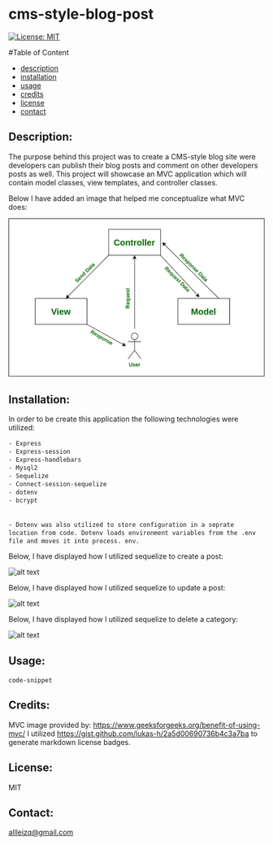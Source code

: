 # cms-style-blog-post
[![License: MIT](https://img.shields.io/badge/License-MIT-yellow.svg)](https://opensource.org/licenses/MIT)

  #Table of Content
  - [description](#Description)
  - [installation](#Installation)
  - [usage](#Usage)
  - [credits](#Credits)
  - [license](#License)
  - [contact](#Contact)

  ## Description:
  The purpose behind this project was to create a CMS-style blog site were developers can publish their blog posts and comment on other developers posts as well. This project will showcase an MVC application which will contain model classes, view templates, and controller classes.

  Below I have added an image that helped me conceptualize what MVC does:

   ![alt text](./img/mvc%20model.png)

  ## Installation:
  In order to be create this application the following technologies were utilized:
   
    - Express
    - Express-session
    - Express-handlebars
    - Mysql2
    - Sequelize
    - Connect-session-sequelize
    - dotenv
    - bcrypt


    - Dotenv was also utilized to store configuration in a seprate location from code. Dotenv loads environment variables from the .env file and moves it into process. env.


  Below, I have displayed how I utilized sequelize to create a post:

   ![alt text](./assets/get%20route.png)

  Below, I have displayed how I utilized sequelize to update a post:

   ![alt text](./assets/put%20method.png)


  Below, I have displayed how I utilized sequelize to delete a category:

  ![alt text](./assets/delete%20route.png)


  ## Usage:



  
  
 
  ```
code-snippet

  ```

  ## Credits:
  MVC image provided by: https://www.geeksforgeeks.org/benefit-of-using-mvc/
  I utilized https://gist.github.com/lukas-h/2a5d00690736b4c3a7ba to generate markdown license badges.

 
  ## License:
  MIT 

  ## Contact:
  allleizq@gmail.com